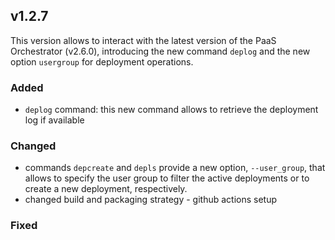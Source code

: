 ## v1.2.7

This version allows to interact with the latest version of the PaaS Orchestrator (v2.6.0), introducing the new command `deplog` and the new option `usergroup` for deployment operations.  
 
### Added

- `deplog` command: this new command allows to retrieve the deployment log if available
 
### Changed

- commands `depcreate` and `depls` provide a new option, `--user_group`, that allows to specify the user group to filter the active deployments or to create a new deployment, respectively.  
- changed build and packaging strategy - github actions setup 

### Fixed
